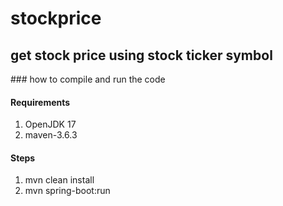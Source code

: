 # stockprice
## get stock price using stock ticker symbol

### how to compile and run the code

#### Requirements
1) OpenJDK 17
2) maven-3.6.3

#### Steps

1)  mvn clean install
2)  mvn spring-boot:run


